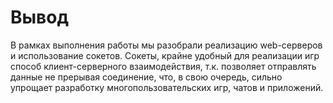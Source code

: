 # Вывод

В рамках выполнения работы мы разобрали реализацию web-серверов и использование сокетов. Сокеты, крайне удобный для реализации игр способ клиент-серверного взаимодействия, т.к. позволяет отправлять данные не прерывая соединение, что, в свою очередь, сильно упрощает разработку многопользовательских игр, чатов и приложений.
